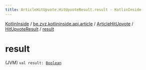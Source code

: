 ```yaml
---
title: ArticleHitUpvote.HitUpvoteResult.result - KotlinInside
---
```


[KotlinInside](../../../index.html) / [be.zvz.kotlininside.api.article](../../index.html) / [ArticleHitUpvote](../index.html) / [HitUpvoteResult](index.html) / [result](./result.html)

# result

(JVM) `val result: `[`Boolean`](https://kotlinlang.org/api/latest/jvm/stdlib/kotlin/-boolean/index.html)